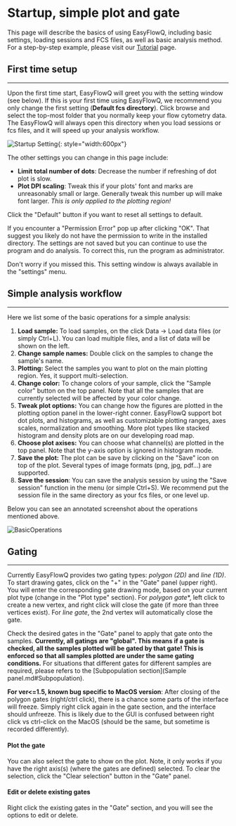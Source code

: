 # Startup, simple plot and gate

This page will describe the basics of using EasyFlowQ, including basic settings, loading sessions and FCS files, as well as basic analysis method. For a step-by-step example, please visit our [Tutorial](Tutorial.md) page.

## First time setup
---

Upon the first time start, EasyFlowQ will greet you with the setting window (see below). If this is your first time using EasyFlowQ, we recommend you only change the first setting (**Default fcs directory**). Click browse and select the top-most folder that you normally keep your flow cytometry data. The EasyFlowQ will always open this directory when you load sessions or fcs files, and it will speed up your analysis workflow. 

![Startup Setting](img/StartUpSettings.png){: style="width:600px"}

The other settings you can change in this page include:

 - **Limit total number of dots**: Decrease the number if refreshing of dot plot is slow. 
 - **Plot DPI scaling**: Tweak this if your plots' font and marks are unreasonably small or large. Generally tweak this number up will make font larger. *This is only applied to the plotting region!*

Click the "Default" button if you want to reset all settings to default.

If you encounter a "Permission Error" pop up after clicking "OK". That suggest you likely do not have the permission to write in the installed directory. The settings are not saved but you can continue to use the program and do analysis. To correct this, run the program as administrator.

Don't worry if you missed this. This setting window is always available in the "settings" menu.

## Simple analysis workflow
---
Here we list some of the basic operations for a simple analysis:

1. **Load sample:** To load samples, on the click Data -> Load data files (or simply Ctrl+L). You can load multiple files, and a list of data will be shown on the left.
2. **Change sample names:** Double click on the samples to change the sample's name.
3. **Plotting:** Select the samples you want to plot on the main plotting region. Yes, it support multi-selection.
4. **Change color:** To change colors of your sample, click the "Sample color" button on the top panel. Note that all the samples that are currently selected will be affected by your color change.
5. **Tweak plot options:** You can change how the figures are plotted in the plotting option panel in the lower-right conner. EasyFlowQ support bot dot plots, and histograms, as well as customizable plotting ranges, axes scales, normalization and smoothing. More plot types like stacked histogram and density plots are on our developing road map. 
6. **Choose plot axises:** You can choose what channel(s) are plotted in the top panel. Note that the y-axis option is ignored in histogram mode.
7. **Save the plot:** The plot can be save by clicking on the "Save" icon on top of the plot. Several types of image formats (png, jpg, pdf...) are supported. 
8. **Save the session**: You can save the analysis session by using the "Save session" function in the menu (or simple Ctrl+S). We recommend put the session file in the same directory as your fcs files, or one level up.

Below you can see an annotated screenshot about the operations mentioned above.

![BasicOperations](img/BasicOps.jpg)

## Gating
---
Currently EasyFlowQ provides two gating types: *polygon (2D)* and *line (1D)*. To start drawing gates, click on the "+" in the "Gate" panel (upper right). You will enter the corresponding gate drawing mode, based on your current plot type (change in the "Plot type" section). For *polygon gate**, left click to create a new vertex, and right click will close the gate (if more than three vertices exist). For *line gate*, the 2nd vertex will automatically close the gate. 

Check the desired gates in the "Gate" panel to apply that gate onto the samples. **Currently, all gatings are "global". This means if a gate is checked, all the samples plotted will be gated by that gate! This is enforced so that all samples plotted are under the same gating conditions.** For situations that different gates for different samples are required, please refers to the [Subpopulation section](Sample panel.md#Subpopulation).

**For ver<=1.5, known bug specific to MacOS version**: After closing of the polygon gates (right/ctrl click), there is a chance some parts of the interface will freeze. Simply right click again in the gate section, and the interface should unfreeze. This is likely due to the GUI is confused between right click vs ctrl-click on the MacOS (should be the same, but sometime is recorded differently).

#### Plot the gate
You can also select the gate to show on the plot. Note, it only works if you have the right axis(s) (where the gates are defined) selected. To clear the selection, click the "Clear selection" button in the "Gate" panel.

#### Edit or delete existing gates
Right click the existing gates in the "Gate" section, and you will see the options to edit or delete.